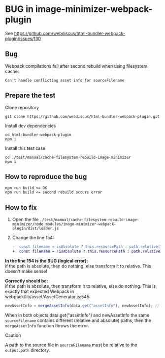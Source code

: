 # BUG in image-minimizer-webpack-plugin

See https://github.com/webdiscus/html-bundler-webpack-plugin/issues/130

## Bug

Webpack compilations fail after second rebuild when using filesystem cache:

```
Can't handle conflicting asset info for sourceFilename
```

## Prepare the test

Clone repository

```
git clone https://github.com/webdiscus/html-bundler-webpack-plugin.git
```

Install dev dependencies
```
cd html-bundler-webpack-plugin
npm i
```

Install this test case
```
cd ./test/manual/cache-filesystem-rebuild-image-minimizer
npm i
```

## How to reproduce the bug

```
npm run build <= OK
npm run build <= second rebuild occurs error
```

## How to fix

1. Open the file `./test/manual/cache-filesystem-rebuild-image-minimizer/node_modules/image-minimizer-webpack-plugin/dist/loader.js`

1. Change the line 154:
   ```diff
   -  const filename = isAbsolute ? this.resourcePath : path.relative(this.rootContext, this.resourcePath);
   +  const filename = !isAbsolute ? this.resourcePath : path.relative(this.rootContext, this.resourcePath);
   ```

**In the line 154 is the BUG (logical error):**\
if the path is absolute, then do nothing, else transform it to relative. This doesn't make sense!

**Correctly should be:**\
if the path is absolute, then transform it to relative, else do nothing. This is exactly that expected Webpack in webpack/lib/asset/AssetGenerator.js:545:
```js
newAssetInfo = mergeAssetInfo(data.get("assetInfo"), newAssetInfo); // <= here occurs error
```
When in both objects data.get("assetInfo") and newAssetInfo the same `sourceFilename` contains different (relative and absolute) paths, then the `mergeAssetInfo` function throws the error.

> [!CAUTION]
> A path to the source file in `sourceFilename` must be relative to the `output.path` directory.
